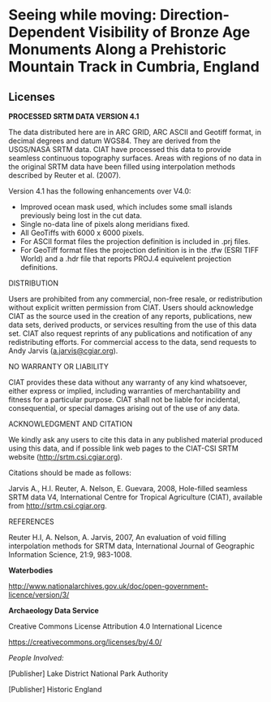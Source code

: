 # Seeing while moving: Direction-Dependent Visibility of Bronze Age Monuments Along a Prehistoric Mountain Track in Cumbria, England

Licenses
---------------

**PROCESSED SRTM DATA VERSION 4.1**

The data  distributed here  are in  ARC GRID,  ARC ASCII  and Geotiff format, in
decimal degrees and datum WGS84.  They are derived from the USGS/NASA SRTM data.
CIAT  have  processed  this  data  to  provide  seamless  continuous  topography
surfaces.  Areas with  regions of no  data in the  original SRTM data  have been
filled using interpolation methods described by Reuter et al. (2007).

Version 4.1 has the following enhancements over V4.0:
- Improved ocean mask used, which includes some small islands  previously  being 
  lost in the cut data.
- Single no-data line of pixels along meridians fixed.
- All GeoTiffs with 6000 x 6000 pixels.
- For ASCII format files the projection definition is included in .prj files.
- For GeoTiff format files the projection definition is in the .tfw  (ESRI TIFF 
  World) and a .hdr file that reports PROJ.4 equivelent projection definitions.

DISTRIBUTION

Users are  prohibited from  any commercial,  non-free resale,  or redistribution
without explicit written permission from CIAT. Users should acknowledge CIAT  as
the source used  in the creation  of any reports,  publications, new data  sets,
derived products, or services resulting from the use of this data set. CIAT also
request  reprints of  any publications  and notification  of any  redistributing
efforts.   For commercial  access to  the data,  send requests  to Andy   Jarvis
(a.jarvis@cgiar.org).

NO WARRANTY OR LIABILITY

CIAT provides  these data  without any  warranty of  any kind whatsoever, either
express or implied,  including warranties of  merchantability and fitness  for a
particular purpose. CIAT shall not  be liable for incidental, consequential,  or
special damages arising out of the use of any data.

ACKNOWLEDGMENT AND CITATION

We kindly ask  any users to  cite this data  in any published  material produced
using this data,  and if possible  link web pages  to the CIAT-CSI  SRTM website
(http://srtm.csi.cgiar.org).

Citations should be made as follows:

Jarvis A., H.I. Reuter, A.  Nelson, E. Guevara, 2008, Hole-filled  seamless SRTM
data V4, International  Centre for Tropical  Agriculture (CIAT), available  from
http://srtm.csi.cgiar.org.

REFERENCES

Reuter  H.I,  A.  Nelson,  A.  Jarvis,  2007,  An  evaluation  of  void  filling
interpolation  methods  for  SRTM  data,  International  Journal  of  Geographic
Information Science, 21:9, 983-1008.

**Waterbodies**

http://www.nationalarchives.gov.uk/doc/open-government-licence/version/3/

**Archaeology Data Service**

 Creative Commons License Attribution 4.0 International Licence

https://creativecommons.org/licenses/by/4.0/

<i>People Involved:</i>

[Publisher] Lake District National Park Authority

[Publisher] Historic England